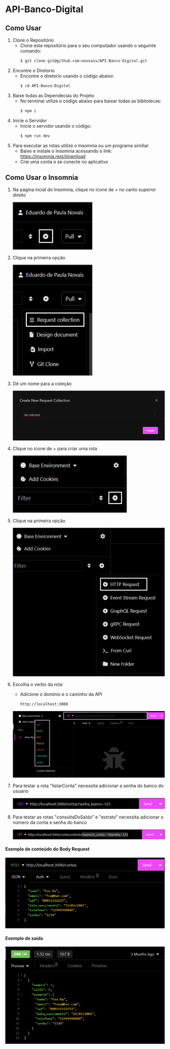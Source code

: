# API-Banco-Digital

## Como Usar

1. Clone o Repositório
   * Clone este repositório para o seu computador usando o seguinte comando:
     ```bash
     $ git clone git@github.com:novvais/API-Banco-Digital.git

2. Encontre o Diretorio
   * Encontre o diretorio usando o código abaixo:
     ```bash
     $ cd API-Banco-Digital
     
3. Baixe todas as Dependecias do Projeto
   * No terminal utilize o código abaixo para baixar todas as bibliotecas:
     ```bash
     $ npm i

4. Inicie o Servidor
   * Inicie o servidor usando o código:
     ```bash
     $ npm run dev

5. Para executar as rotas utilize o Insomnia ou um programa similiar
   * Baixe e instale o Insomnia acessando o link: https://insomnia.rest/download
   * Crie uma conta e se conecte no aplicativo
      
## Como Usar o Insomnia

1. Na página incial do Insomnia, clique no ícone de + no canto superior direito
   <div><img src="./assets/foto_1.png"><div>

2. Clique na primeira opção
   <div><img src="./assets/foto_2.png"><div>

3. Dê um nome para a coleção
   <div><img src="./assets/foto_3.png"><div>

4. Clique no ícone de + para criar uma rota
   <div><img src="./assets/foto_4.png"><div> 

5. Clique na primeira opção
   <div><img src="./assets/foto_5.png"><div>

6. Escolha o verbo da rota
   * Adicione o domínio e o caminho da API
     ```bash
     http://localhost:3000
   <div><img src="./assets/foto_6.png"><div>

7. Para testar a rota "listarConta" necessita adicionar a senha do banco do usuario
   <div><img src="./assets/foto_8.png"><div>

8. Para testar as rotas "consultaDoSaldo" e "extrato" necessita adicionar o número da conta e senha do banco
   <div><img src="./assets/foto_7.png"><div>
   
#### Exemplo de conteúdo do Body Request
   <img src="./assets/exemplo_json.png">

#### Exemplo de saída 
   <img src="./assets/exemplo_res.png">